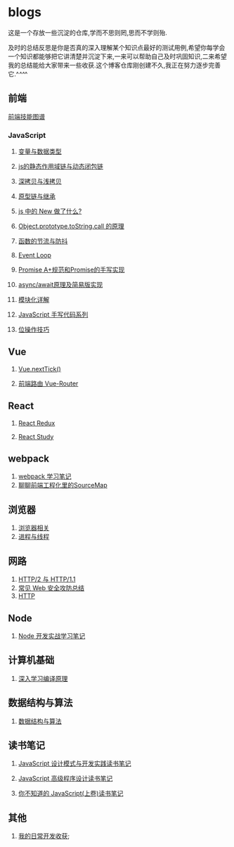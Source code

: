 # blogs

这是一个存放一些沉淀的仓库,学而不思则罔,思而不学则殆.

及时的总结反思是你是否真的深入理解某个知识点最好的测试用例,希望你每学会一个知识都能够把它讲清楚并沉淀下来,一来可以帮助自己及时巩固知识,二来希望我的总结能给大家带来一些收获.这个博客仓库刚创建不久,我正在努力逐步完善它.^_^^_^

## 前端

[前端技能图谱](./fe/前端知识图谱.png)

### JavaScript

1. [变量与数据类型](./fe/前端基础/javaScript/variable.md)

2. [js的静态作用域链与动态闭包链](./fe/前端基础/javaScript/scopeChain_closure.md) 

3. [深拷贝与浅拷贝](./fe/前端基础/javaScript//deep-shallow-copy.md) 

4. [原型链与继承](./fe/前端基础/javaScript/原型链与继承.md) 

5. [js 中的 New 做了什么?](./fe/前端基础/javaScript/new.md)

6. [Object.prototype.toString.call 的原理](./fe/前端基础/javaScript/Object.prototype.toString.call.md) 

7. [函数的节流与防抖](./fe/前端基础/javaScript/debounce-throttle.md)

8. [Event Loop](./fe/前端基础/javaScript/event-loop.md) 

9. [Promise A+规范和Promise的手写实现]()

10. [async/await原理及简易版实现](./fe/前端基础/javaScript/async-await.md) 

11. [模块化详解](https://mp.weixin.qq.com/s/MPEhWlS9KiIc9I6Of5GpOQ)

12. [JavaScript 手写代码系列](./fe/前端基础/javaScript/writeFunction.md) 

13. [位操作技巧](./fe/前端基础/javaScript/位操作技巧.md)



## Vue

1. [Vue.nextTick()](https://juejin.im/post/5d6f2b5f518825421c080325) 

2. [前端路由 Vue-Router](https://juejin.im/post/5d6f729f51882571ed61e1f2)

## React

1. [React Redux](./fe/框架/react/redux.md)

2. [React Study](./fe/框架/react/react-study.md)

## webpack

1. [webpack 学习笔记](./fe/前端工程化/构建工具/webpack/webpack-study.md) 
2. [聊聊前端工程化里的SourceMap](./fe/前端工程化/构建工具/webpack/聊聊前端工程化里的sourcemap.md) 

## 浏览器

1. [浏览器相关](./fe/前端基础/浏览器/浏览器相关.md)
2. [进程与线程](./fe/前端基础/浏览器/进程与线程.md)

## 网路

1. [HTTP/2 与 HTTP/1.1](./fe//计算机基础/计算机网络/http2与http1.1.md) 
2. [常见 Web 安全攻防总结](https://zoumiaojiang.com/article/common-web-security/)
3. [HTTP](./fe//计算机基础/计算机网络/http.md)

## Node

1. [Node 开发实战学习笔记](./fe/框架/node/node-study.md)

## 计算机基础

1. [深入学习编译原理](./fe/计算机基础/编译原理/编译原理.md) 

## 数据结构与算法
1. [数据结构与算法](./fe/数据结构与算法/数据结构与算法.md)

## 读书笔记

1. [JavaScript 设计模式与开发实践读书笔记](./reading-notes/javaScript-advanced-programming)

2. [JavaScript 高级程序设计读书笔记](./reading-notes/javaScript-design-patterns-and-development-practice) 

3. [你不知道的 JavaScript(上卷)读书笔记](./reading-notes/javaScript-you-don't-know) 

## 其他
1. [我的日常开发收获](./fe/其他/我的日常开发收获.md);
